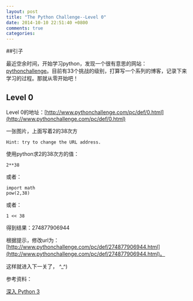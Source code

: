 ```yaml
---
layout: post
title: "The Python Challenge--Level 0"
date: 2014-10-10 22:51:40 +0800
comments: true
categories: 
---
```


##引子

最近空余时间，开始学习python，发现一个很有意思的网站：[pythonchallenge](http://www.pythonchallenge.com/)。目前有33个挑战的级别，打算写一个系列的博客，记录下来学习的过程。那就从零开始吧！

## Level 0

Level 0的地址：[http://www.pythonchallenge.com/pc/def/0.html](http://www.pythonchallenge.com/pc/def/0.html)

一张图片，上面写着2的38次方

	Hint: try to change the URL address.
	
使用python求2的38次方的值：

	2**38
	
或者：
	
	import math
	pow(2,38)
	
或者：

	1 << 38
	
得到结果：274877906944

根据提示，修改url为：[http://www.pythonchallenge.com/pc/def/274877906944.html](http://www.pythonchallenge.com/pc/def/274877906944.html)。

这样就进入下一关了， ^_^)


参考资料：

[深入 Python 3](http://sebug.net/paper/books/dive-into-python3/index.html)
